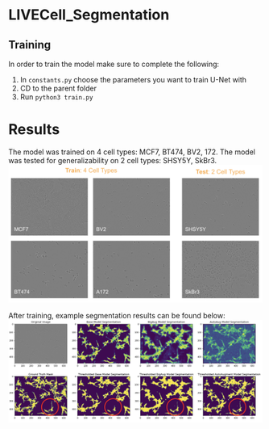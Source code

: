 # LIVECell_Segmentation

## Training
In order to train the model make sure to complete the following:

1. In `constants.py` choose the parameters you want to train U-Net with
2. CD to the parent folder
3. Run `python3 train.py`

# Results
The model was trained on 4 cell types: MCF7, BT474, BV2, 172. The model was tested for generalizability on 2 cell types: SHSY5Y, SkBr3. 
![Test Images](https://github.com/jessicapetrochuk/LIVECell_Segmentation/blob/main/images/train_test_cells.png)

After training, example segmentation results can be found below:
![Segmentation Images](https://github.com/jessicapetrochuk/LIVECell_Segmentation/blob/main/images/results.png)